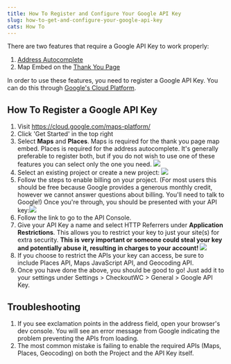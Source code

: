 ```yaml
---
title: How To Register and Configure Your Google API Key
slug: how-to-get-and-configure-your-google-api-key
cats: How To
---
```


 There are two features that require a Google API Key to work properly:

1. [Address Autocomplete](https://kb.checkoutwc.com/article/72-how-to-enable-address-autocomplete)
2. Map Embed on the [Thank You Page](https://kb.checkoutwc.com/article/85-how-to-enable-and-configure-the-thank-you-page)

 In order to use these features, you need to register a Google API Key. You can do this through [Google's Cloud Platform](https://cloud.google.com/maps-platform/).

How To Register a Google API Key
--------------------------------

1. Visit <https://cloud.google.com/maps-platform/>
2. Click 'Get Started' in the top right
3. Select **Maps** and **Places**. Maps is required for the thank you page map embed. Places is required for the address autocomplete. It's generally preferable to register both, but if you do not wish to use one of these features you can select only the one you need. ![](https://s3.amazonaws.com/helpscout.net/docs/assets/5bdde2822c7d3a01757ac42e/images/5dc0bdae04286364bc9154d4/file-rwzZyt8s1e.png)
4. Select an existing project or create a new project: ![](https://s3.amazonaws.com/helpscout.net/docs/assets/5bdde2822c7d3a01757ac42e/images/5dc0be1b2c7d3a7e9ae38034/file-2kqobgT7XO.png)
5. Follow the steps to enable billing on your project. (For most users this should be free because Google provides a generous monthly credit, however we cannot answer questions about billing. You'll need to talk to Google!) Once you're through, you should be presented with your API key:![](https://s3.amazonaws.com/helpscout.net/docs/assets/5bdde2822c7d3a01757ac42e/images/5dc0bf4f04286364bc9154de/file-FqIqgSgSkE.png)
6. Follow the link to go to the API Console.
7. Give your API Key a name and select HTTP Referrers under **Application Restrictions**. This allows you to restrict your key to just your site(s) for extra security. **This is very important or someone could steal your key and potentially abuse it, resulting in charges to your account! ![](https://s3.amazonaws.com/helpscout.net/docs/assets/5bdde2822c7d3a01757ac42e/images/5dc0c06504286364bc9154e9/file-qfLjTKBjha.png)**
8. If you choose to restrict the APIs your key can access, be sure to include Places API, Maps JavaScript API, and Geocoding API.
9. Once you have done the above, you should be good to go! Just add it to your settings under Settings &gt; CheckoutWC &gt; General &gt; Google API Key.

Troubleshooting
---------------

1. If you see exclamation points in the address field, open your browser's dev console. You will see an error message from Google indicating the problem preventing the APIs from loading.
2. The most common mistake is failing to enable the required APIs (Maps, Places, Geocoding) on both the Project and the API Key itself.